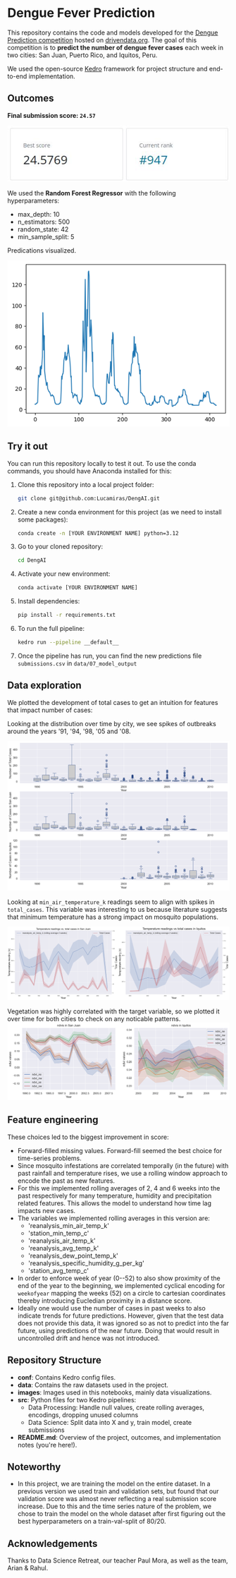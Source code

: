 # Dengue Fever Prediction

This repository contains the code and models developed for the [Dengue Prediction competition](https://www.drivendata.org/competitions/44/dengai-predicting-disease-spread/page/80/) hosted on [drivendata.org](https://www.drivendata.org). The goal of this competition is to **predict the number of dengue fever cases** each week in two cities: San Juan, Puerto Rico, and Iquitos, Peru.

We used the open-source [Kedro](https://kedro.org/) framework for project structure and end-to-end implementation.

## Outcomes

**Final submission score: ``24.57``**

![Screenshot of our best score](images/best_score.jpg)

We used the **Random Forest Regressor** with the following hyperparameters:
- max_depth: 10
- n_estimators: 500
- random_state: 42
- min_sample_split: 5

Predications visualized.

![Predictions](images/preds.png)

## Try it out
You can run this repository locally to test it out. To use the conda commands, you should have Anaconda installed for this:
1. Clone this repository into a local project folder: 
    ```bash
    git clone git@github.com:Lucamiras/DengAI.git
    ```
2. Create a new conda environment for this project (as we need to install some packages):
    ```bash
   conda create -n [YOUR ENVIRONMENT NAME] python=3.12
    ```
4. Go to your cloned repository:
    ```bash
   cd DengAI
    ```
6. Activate your new environment:
    ```bash
   conda activate [YOUR ENVIRONMENT NAME]
    ```
8. Install dependencies:
    ```bash
   pip install -r requirements.txt
    ```
10. To run the full pipeline:
    ```bash
    kedro run --pipeline __default__
    ```
12. Once the pipeline has run, you can find the new predictions file ``submissions.csv`` in ``data/07_model_output``

## Data exploration
We plotted the development of total cases to get an intuition for features that impact number of cases:

Looking at the distribution over time by city, we see spikes of outbreaks around the years '91, '94, '98, '05 and '08.

![Graph of total cases](images/box_total_by_city.png)

Looking at ``min_air_temperature_k`` readings seem to align with spikes in ``total_cases``. This variable was interesting to us because literature suggests that minimum temperature has a strong impact on mosquito populations.

![Graph of total cases and temperature](images/line_min_air_temp.png)

Vegetation was highly correlated with the target variable, so we plotted it over time for both cities to check on any noticable patterns.
![Graph of ndvis ](images/nvids.png)

## Feature engineering
These choices led to the biggest improvement in score:
- Forward-filled missing values. Forward-fill seemed the best choice for time-series problems.
- Since mosquito infestations are correlated temporally (in the future) with past rainfall and temperature rises, we use a rolling window approach to encode the past as new features.
- For this we implemented rolling averages of 2, 4 and 6 weeks into the past respectively for many temperature, humidity and precipitation related features.  This allows the model to understand how time lag impacts new cases.
- The variables we implemented rolling averages in this version are:
  - 'reanalysis_min_air_temp_k'
  - 'station_min_temp_c'
  - 'reanalysis_air_temp_k'
  - 'reanalysis_avg_temp_k'
  - 'reanalysis_dew_point_temp_k'
  - 'reanalysis_specific_humidity_g_per_kg'
  - 'station_avg_temp_c'
- In order to enforce week of year (0--52) to also show proximity of the end of the year to the beginning, we implemented cyclical encoding for ``weekofyear`` mapping the weeks (52) on a circle to cartesian coordinates thereby introducing Eucledian proximity in a distance score.
- Ideally one would use the number of cases in past weeks to also indicate trends for future predictions. However, given that the test data does not provide this data, it was ignored so as not to predict into the far  future, using predictions of the near future. Doing that would result in uncontrolled drift and hence was not introduced.

## Repository Structure
- **conf**: Contains Kedro config files.
- **data**: Contains the raw datasets used in the project.
- **images**: Images used in this notebooks, mainly data visualizations.
- **src**: Python files for two Kedro pipelines:
    - Data Processing: Handle null values, create rolling averages, encodings, dropping unused columns
    - Data Science: Split data into X and y, train model, create submissions
- **README.md**: Overview of the project, outcomes, and implementation notes (you're here!).

## Noteworthy
- In this project, we are training the model on the entire dataset. In a previous version we used train and validation sets, but found that our validation score was almost never reflecting a real submission score increase. Due to this and the time series nature of the problem, we chose to train the model on the whole dataset after first figuring out the best hyperparameters on a train-val-split of 80/20.

## Acknowledgements
Thanks to Data Science Retreat, our teacher Paul Mora, as well as the team, Arian & Rahul.
